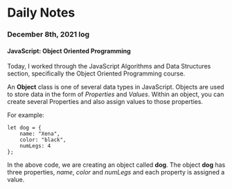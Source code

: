 # Daily Notes

### December 8th, 2021 log
#### JavaScript: Object Oriented Programming

Today, I worked through the JavaScript Algorithms and Data Structures section, specifically the Object Oriented Programming course.

An **Object** class is one of several data types in JavaScript. Objects are used to store data in the form of *Properties* and *Values*. Within an object, you can create several Properties and also assign values to those properties.

For example:

```
let dog = {
    name: "Xena",
    color: "black",
    numLegs: 4
};
```

In the above code, we are creating an object called **dog**. The object **dog** has three properties, *name*, *color* and *numLegs* and each property is assigned a value.